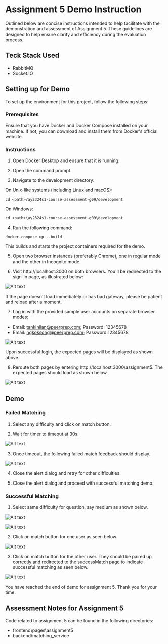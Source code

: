 # Assignment 5 Demo Instruction
Outlined below are concise instructions intended to help facilitate with the demonstration and assessment of Assignment 5. These guidelines are designed to help ensure clarity and efficiency during the evaluation process.

## Teck Stack Used
- RabbitMQ
- Socket.IO

## Setting up for Demo
To set up the environment for this project, follow the following steps:

### Prerequisites
Ensure that you have Docker and Docker Compose installed on your machine. If not, you can download and install them from Docker's official website.

### Instructions
1. Open Docker Desktop and ensure that it is running.

2. Open the command prompt.

3. Navigate to the development directory:

On Unix-like systems (including Linux and macOS):
```
cd <path>/ay2324s1-course-assessment-g09/development
```
On Windows:
```
cd <path>\ay2324s1-course-assessment-g09\development
```


4. Run the following command:
```
docker-compose up --build
```
This builds and starts the project containers required for the demo.

5. Open two browser instances (preferably Chrome), one in regular mode and the other in Incognito mode.

6. Visit http://localhost:3000 on both browsers. You'll be redirected to the sign-in page, as illustrated below:

![Alt text](image-1.png)

If the page doesn't load immediately or has bad gateway, please be patient and reload after a moment.


7. Log in with the provided sample user accounts on separate browser modes: 
- Email: tankinlian@peerprep.com; Password: 12345678
- Email: ngkoksong@peerprep.com; Password:12345678

![Alt text](image-2.png)

Upon successful login, the expected pages will be displayed as shown above.


8. Reroute both pages by entering http://localhost:3000/assignment5. The expected pages should load as shown below.

![Alt text](image-4.png)





## Demo

### Failed Matching
1. Select any difficulty and click on match button.

2. Wait for timer to timeout at 30s.

![Alt text](image-9.png)

3. Once timeout, the following failed match feedback should display.

![Alt text](image-10.png)

4. Close the alert dialog and retry for other difficulties.

5. Close the alert dialog and proceed with successful matching demo.

### Successful Matching
1. Select same difficulty for question, say medium as shown below.


![Alt text](image-5.png)


![Alt text](image-6.png)


2. Click on match button for one user as seen below.

![Alt text](image-7.png)

3. Click on match button for the other user. They should be paired up correctly and redirected to the successMatch page to indicate successful matching as seen below.

![Alt text](image-8.png)

You have reached the end of demo for assignment 5. Thank you for your time.

## Assessment Notes for Assignment 5
Code related to assignment 5 can be found in the following directories:
- frontend\pages\assignment5
- backend\matching_service
